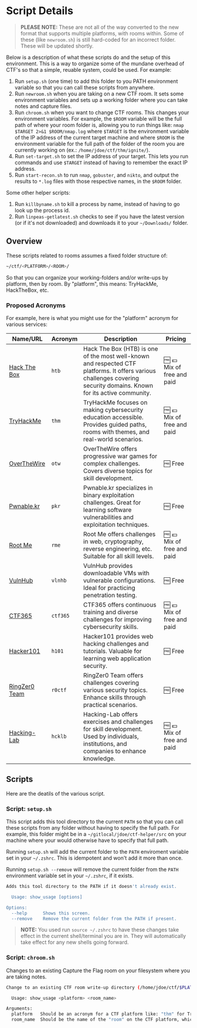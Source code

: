 # Script Details

> **PLEASE NOTE:** These are not all of the way converted to the new format that supports multiple platforms, with rooms within. Some of these (like `newroom.sh`) is still hard-coded for an incorrect folder. These will be updated shortly.

Below is a description of what these scripts do and the setup of this environment. This is a way to organize some of the mundane overhead of CTF's so that a simple, reuable system, could be used. For example:

1. Run `setup.sh` (one time) to add this folder to you PATH environment variable so that you can call these scripts from anywhere.
2. Run `newroom.sh` when you are taking on a new CTF room. It sets some environment variables and sets up a working folder where you can take notes and capture files.
3. Run `chroom.sh` when you want to  change CTF rooms. This changes your environment variables. For example, the `$ROOM` variable will be the full path of where your room folder is, allowing you to run things like: `nmap $TARGET 2>&1 $ROOM/nmap.log` where `$TARGET` is the environment variable of the IP address of the current target machine and where `$ROOM` is the environment variable for the full path of the folder of the room you are currently working on (ex.: `/home/jdoe/ctf/thm/ignite/`).
4. Run `set-target.sh` to set the IP address of your target. This lets you run commands and use `$TARGET` instead of having to remember the exact IP address.
5. Run `start-recon.sh` to run `nmap`, `gobuster`, and `nikto`, and output the results to `*.log` files with those respective names, in the `$ROOM` folder.


Some other helper scripts:

1. Run `killbyname.sh` to kill a process by name, instead of having to go look up the process id.
2. Run `linpeas-getlatest.sh` checks to see if you have the latest version (or if it's not downloaded) and downloads it to your `~/Downloads/` folder.


## Overview

These scripts related to rooms assumes a fixed folder structure of:

```bash
~/ctf/<PLATFORM>/<ROOM>/
```

So that you can organize your working-folders and/or write-ups by platform, then by room. By "platform", this means: TryHackMe, HackTheBox, etc.

### Proposed Acronyms

For example, here is what you might use for the "platform" acronym for various services:

| Name/URL                                    | Acronym  | Description                                                                                                                                                           | Pricing                              |
| ------------------------------------------- | -------- | --------------------------------------------------------------------------------------------------------------------------------------------------------------------- | ------------------------------------ |
| [Hack The Box](https://www.hackthebox.eu/)  | `htb`    | Hack The Box (HTB) is one of the most well-known and respected CTF platforms. It offers various challenges covering security domains. Known for its active community. | :free: :dollar: Mix of free and paid |
| [TryHackMe](https://tryhackme.com/)         | `thm`    | TryHackMe focuses on making cybersecurity education accessible. Provides guided paths, rooms with themes, and real-world scenarios.                                   | :free: :dollar: Mix of free and paid |
| [OverTheWire](https://overthewire.org/)     | `otw`    | OverTheWire offers progressive war games for complex challenges. Covers diverse topics for skill development.                                                         | :free: Free                          |
| [Pwnable.kr](https://pwnable.kr/)           | `pkr`    | Pwnable.kr specializes in binary exploitation challenges. Great for learning software vulnerabilities and exploitation techniques.                                    | :free: Free                          |
| [Root Me](https://www.root-me.org/)         | `rme`    | Root Me offers challenges in web, cryptography, reverse engineering, etc. Suitable for all skill levels.                                                              | :free: :dollar: Mix of free and paid |
| [VulnHub](https://www.vulnhub.com/)         | `vlnhb`  | VulnHub provides downloadable VMs with vulnerable configurations. Ideal for practicing penetration testing.                                                           | :free: Free                          |
| [CTF365](https://ctf365.com/)               | `ctf365` | CTF365 offers continuous training and diverse challenges for improving cybersecurity skills.                                                                          | :free: :dollar: Mix of free and paid |
| [Hacker101](https://www.hacker101.com/)     | `h101`   | Hacker101 provides web hacking challenges and tutorials. Valuable for learning web application security.                                                              | :free: Free                          |
| [RingZer0 Team](https://ringzer0ctf.com/)   | `r0ctf`  | RingZer0 Team offers challenges covering various security topics. Enhance skills through practical scenarios.                                                         | :free: Free                          |
| [Hacking-Lab](https://www.hacking-lab.com/) | `hcklb`  | Hacking-Lab offers exercises and challenges for skill development. Used by individuals, institutions, and companies to enhance knowledge.                             | :free: :dollar: Mix of free and paid |

## Scripts

Here are the deatils of the various script.

### Script: `setup.sh`

This script adds this tool directory to the current `PATH` so that you can call these scripts from any folder without having to specify the full path. For example, this folder might be in a `~/gitlocal/jdoe/ctf-helper/src` on your machine where your would otherwise have to specify that full path.

Running `setup.sh` will add the current folder to the `PATH` enviroment variable set in your `~/.zshrc`. This is idempotent and won't add it more than once.

Running `setup.sh --remove` will remove the current folder from the `PATH` environment variable set in your `~/.zshrc`, if it exists.

```bash
Adds this tool directory to the PATH if it doesn't already exist.

  Usage: show_usage [options]

Options:
  --help      Shows this screen.
  --remove    Remove the current folder from the PATH if present.
```

> **NOTE:** You used run `source ~/.zshrc` to have these changes take effect in the current shell/terminal you are in. They will automatically take effect for any new shells going forward.

### Script: `chroom.sh`

Changes to an existing Capture the Flag room on your filesystem where you are taking notes.


```bash
Change to an existing CTF room write-up directory (/home/jdoe/ctf/$PLATFORM/$ROOM_NAME).

  Usage: show_usage <platform> <room_name>

Arguments:
  platform   Should be an acronym for a CTF platform like: "thm" for TryHackMe, or "htb" for HackTheBox, etc.
  room_name  Should be the name of the "room" on the CTF platform, which is usually the last part of the URL.
```
